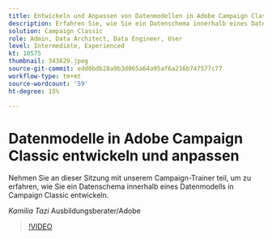 ```yaml
---
title: Entwickeln und Anpassen von Datenmodellen in Adobe Campaign Classic
description: Erfahren Sie, wie Sie ein Datenschema innerhalb eines Datenmodells in Campaign Classic entwickeln.
solution: Campaign Classic
role: Admin, Data Architect, Data Engineer, User
level: Intermediate, Experienced
kt: 10575
thumbnail: 343829.jpeg
source-git-commit: edd0bdb28a9b3d065a64a95af6a216b747577c77
workflow-type: tm+mt
source-wordcount: '59'
ht-degree: 15%

---
```


# Datenmodelle in Adobe Campaign Classic entwickeln und anpassen

Nehmen Sie an dieser Sitzung mit unserem Campaign-Trainer teil, um zu erfahren, wie Sie ein Datenschema innerhalb eines Datenmodells in Campaign Classic entwickeln.

*Kamilia Tazi* Ausbildungsberater/Adobe

>[!VIDEO](https://video.tv.adobe.com/v/343829/?quality=12&learn=on)
